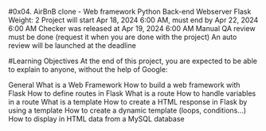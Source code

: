 #0x04. AirBnB clone - Web framework
Python
Back-end
Webserver
Flask
 Weight: 2
 Project will start Apr 18, 2024 6:00 AM, must end by Apr 22, 2024 6:00 AM
 Checker was released at Apr 19, 2024 6:00 AM
 Manual QA review must be done (request it when you are done with the project)
 An auto review will be launched at the deadline

#Learning Objectives
At the end of this project, you are expected to be able to explain to anyone, without the help of Google:

General
What is a Web Framework
How to build a web framework with Flask
How to define routes in Flask
What is a route
How to handle variables in a route
What is a template
How to create a HTML response in Flask by using a template
How to create a dynamic template (loops, conditions…)
How to display in HTML data from a MySQL database

